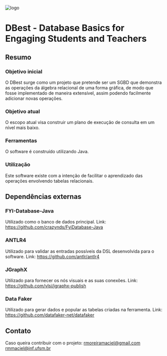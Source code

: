 ![logo](https://github.com/rhuanmmaciel/DBest/assets/101978366/7d6f437c-30c8-40d5-8289-4d5ba52be0e0)
# DBest - Database Basics for Engaging Students and Teachers

## Resumo

### Objetivo inicial
O DBest surge como um projeto que pretende ser um SGBD que demonstra as operações da álgebra relacional de uma forma gráfica, de modo que fosse implementado de maneira extensível, assim podendo facilmente adicionar novas operações.

### Objetivo atual
O escopo atual visa construir um plano de execução de consulta em um nível mais baixo. 

### Ferramentas
O software é construído utilizando Java. 

### Utilização
Este software existe com a intenção de facilitar o aprendizado das operações envolvendo tabelas relacionais.

## Dependências externas
### FYI-Database-Java
Utilizado como o banco de dados principal. 
Link: https://github.com/crazynds/FyiDatabase-Java
### ANTLR4
Utilizado para validar as entradas possíveis da DSL desenvolvida para o software.
Link: https://github.com/antlr/antlr4
### JGraphX
Utilizado para fornecer os nós visuais e as suas conexões.
Link: https://github.com/vlsi/jgraphx-publish
### Data Faker
Utilizado para gerar dados e popular as tabelas criadas na ferramenta.
Link: https://github.com/datafaker-net/datafaker

## Contato
Caso queira contribuir com o projeto:
rmoreiramaciel@gmail.com
rmmaciel@inf.ufsm.br

